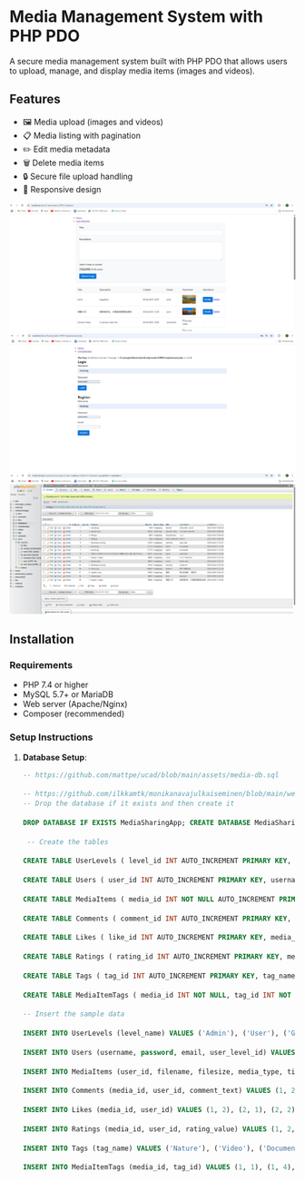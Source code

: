 # Media Management System with PHP PDO



A secure media management system built with PHP PDO that allows users to upload, manage, and display media items (images and videos).

## Features

- 🖼️ Media upload (images and videos)
- 📋 Media listing with pagination
- ✏️ Edit media metadata
- 🗑️ Delete media items
- 🔒 Secure file upload handling
- 📱 Responsive design

![System Dashboard](./images/tograk.png)
![System Dashboard](./images/login12.png)
![System Dashboard](./images/database.png)

## Installation

### Requirements

- PHP 7.4 or higher
- MySQL 5.7+ or MariaDB
- Web server (Apache/Nginx)
- Composer (recommended)

### Setup Instructions

1. **Database Setup**:
   ```sql
   -- https://github.com/mattpe/ucad/blob/main/assets/media-db.sql

   -- https://github.com/ilkkamtk/monikanavajulkaiseminen/blob/main/week2/03-database.md
   -- Drop the database if it exists and then create it

   DROP DATABASE IF EXISTS MediaSharingApp; CREATE DATABASE MediaSharingApp; USE MediaSharingApp;

    -- Create the tables

   CREATE TABLE UserLevels ( level_id INT AUTO_INCREMENT PRIMARY KEY, level_name VARCHAR(50) NOT NULL );

   CREATE TABLE Users ( user_id INT AUTO_INCREMENT PRIMARY KEY, username VARCHAR(50) NOT NULL UNIQUE, password VARCHAR(255) NOT NULL, email VARCHAR(100) NOT NULL UNIQUE, user_level_id INT, created_at TIMESTAMP DEFAULT CURRENT_TIMESTAMP, FOREIGN KEY (user_level_id) REFERENCES UserLevels(level_id) );

   CREATE TABLE MediaItems ( media_id INT NOT NULL AUTO_INCREMENT PRIMARY KEY, user_id INT NOT NULL, filename VARCHAR(255) NOT NULL, filesize INT NOT NULL, media_type VARCHAR(255) NOT NULL, title VARCHAR(255) NOT NULL, description VARCHAR(255), created_at TIMESTAMP DEFAULT CURRENT_TIMESTAMP, FOREIGN KEY (user_id) REFERENCES Users(user_id) );

   CREATE TABLE Comments ( comment_id INT AUTO_INCREMENT PRIMARY KEY, media_id INT NOT NULL, user_id INT NOT NULL, comment_text TEXT NOT NULL, created_at TIMESTAMP DEFAULT CURRENT_TIMESTAMP, FOREIGN KEY (media_id) REFERENCES MediaItems(media_id), FOREIGN KEY (user_id) REFERENCES Users(user_id) );

   CREATE TABLE Likes ( like_id INT AUTO_INCREMENT PRIMARY KEY, media_id INT NOT NULL, user_id INT NOT NULL, created_at TIMESTAMP DEFAULT CURRENT_TIMESTAMP, FOREIGN KEY (media_id) REFERENCES MediaItems(media_id), FOREIGN KEY (user_id) REFERENCES Users(user_id) );

   CREATE TABLE Ratings ( rating_id INT AUTO_INCREMENT PRIMARY KEY, media_id INT NOT NULL, user_id INT NOT NULL, rating_value INT NOT NULL CHECK (rating_value BETWEEN 1 AND 5), created_at TIMESTAMP DEFAULT CURRENT_TIMESTAMP, FOREIGN KEY (media_id) REFERENCES MediaItems(media_id), FOREIGN KEY (user_id) REFERENCES Users(user_id) );

   CREATE TABLE Tags ( tag_id INT AUTO_INCREMENT PRIMARY KEY, tag_name VARCHAR(50) NOT NULL );

   CREATE TABLE MediaItemTags ( media_id INT NOT NULL, tag_id INT NOT NULL, PRIMARY KEY (media_id, tag_id), FOREIGN KEY (media_id) REFERENCES MediaItems(media_id), FOREIGN KEY (tag_id) REFERENCES Tags(tag_id) );

   -- Insert the sample data

   INSERT INTO UserLevels (level_name) VALUES ('Admin'), ('User'), ('Guest');

   INSERT INTO Users (username, password, email, user_level_id) VALUES ('JohnDoe', 'to-be-hashed-pw1', 'johndoe@example.com', 2), ('JaneSmith', 'to-be-hashed-pw2', 'janesmith@example.com', 2), ('Anon5468', 'to-be-hashed-pw3', 'anon5468@example.com', 2), ('AdminUser', 'to-be-hashed-pw4', 'adminuser@example.com', 1);

   INSERT INTO MediaItems (user_id, filename, filesize, media_type, title, description) VALUES (1, 'sunset.jpg', 1024, 'image/jpeg', 'Sunset', 'A beautiful sunset'), (2, 'sample.mp4', 20480, 'video/mp4', 'Sample Video', 'A sample video file'), (2, 'ffd8.jpg', 2048, 'image/jpeg', 'Favorite food', null), (1, '2f9b.jpg', 1024, 'image/jpeg', 'Aksux and Jane', 'friends');

   INSERT INTO Comments (media_id, user_id, comment_text) VALUES (1, 2, 'This is a wonderful photo!'), (2, 1, 'Really nice video, thanks for sharing!');

   INSERT INTO Likes (media_id, user_id) VALUES (1, 2), (2, 1), (2, 2), (3, 1), (2, 3), (3, 3);

   INSERT INTO Ratings (media_id, user_id, rating_value) VALUES (1, 2, 5), (2, 1, 4), (1, 3, 4);

   INSERT INTO Tags (tag_name) VALUES ('Nature'), ('Video'), ('Documentary'), ('Landscape');

   INSERT INTO MediaItemTags (media_id, tag_id) VALUES (1, 1), (1, 4), (2, 2), (3, 1), (2, 3);